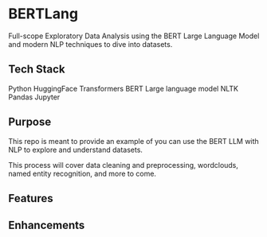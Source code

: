 # BERTLang
Full-scope Exploratory Data Analysis using the BERT Large Language Model and modern NLP techniques to dive into datasets. 

<h2>Tech Stack</h2>
Python
HuggingFace Transformers
BERT Large language model
NLTK
Pandas
Jupyter

<h2>Purpose</h2>
This repo is meant to provide an example of you can use the BERT LLM with NLP to explore and understand datasets. 

This process will cover data cleaning and preprocessing, wordclouds, named entity recognition, and more to come. 

<h2>Features</h2>

<h2>Enhancements</h2>
